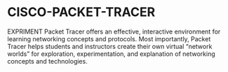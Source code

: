 # CISCO-PACKET-TRACER
EXPRIMENT
Packet Tracer offers an effective, interactive environment for learning networking concepts and protocols. Most importantly, Packet Tracer helps students and instructors create their own virtual “network worlds” for exploration, experimentation, and explanation of networking concepts and technologies.
